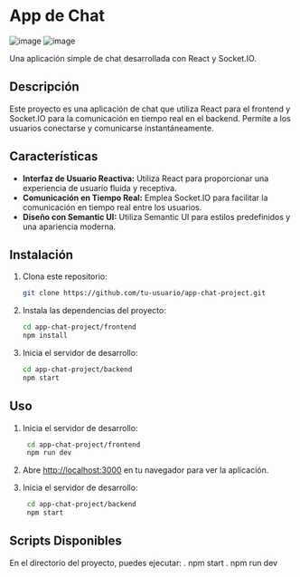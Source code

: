 # App de Chat
![image](https://github.com/Ezequiel-Ramirez/AppChat/assets/78183135/6dbbc820-60a8-48f4-afa6-817d914853ec)
![image](https://github.com/Ezequiel-Ramirez/AppChat/assets/78183135/3dc42bda-2560-4107-9cbe-3d1e84228961)

Una aplicación simple de chat desarrollada con React y Socket.IO.

## Descripción

Este proyecto es una aplicación de chat que utiliza React para el frontend y Socket.IO para la comunicación en tiempo real en el backend. Permite a los usuarios conectarse y comunicarse instantáneamente.

## Características

- **Interfaz de Usuario Reactiva:** Utiliza React para proporcionar una experiencia de usuario fluida y receptiva.
- **Comunicación en Tiempo Real:** Emplea Socket.IO para facilitar la comunicación en tiempo real entre los usuarios.
- **Diseño con Semantic UI:** Utiliza Semantic UI para estilos predefinidos y una apariencia moderna.

## Instalación

1. Clona este repositorio:

   ```bash
   git clone https://github.com/tu-usuario/app-chat-project.git
   
2. Instala las dependencias del proyecto:

   ```bash
   cd app-chat-project/frontend
   npm install
   ```
3. Inicia el servidor de desarrollo:

   ```bash
   cd app-chat-project/backend
   npm start
   ```
   
## Uso
1. Inicia el servidor de desarrollo:

   ```bash
    cd app-chat-project/frontend
    npm run dev
   ```
2. Abre [http://localhost:3000](http://localhost:3000) en tu navegador para ver la aplicación.
3. Inicia el servidor de desarrollo:

   ```bash
    cd app-chat-project/backend
    npm start
   ```
## Scripts Disponibles

En el directorio del proyecto, puedes ejecutar:
. npm start
. npm run dev


